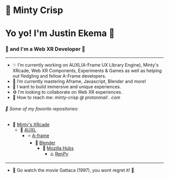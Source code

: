 #  :watermelon: **Minty Crisp**
# Yo yo! I'm Justin Ekema :palm_tree: 
### :rocket: and I'm a Web XR Developer :evergreen_tree:
---       
- :sparkles: I’m currently working on AUXL(A-Frame UX Library Engine), Minty's XRcade, Web XR Components, Experiments & Games as well as helping out fledgling and fellow A-Frame developers.
- :tulip: I’m currently mastering Aframe, Javascript, Blender and more!
- :house_with_garden: I want to build immersive and unique experiences.
- :recycle: I’m looking to collaborate on Web XR experiences.
- :watermelon: How to reach me: *minty-crisp @ protonmail . com*
###### :green_heart: Some of my favorite repositories:
- :watermelon: [Minty's XRcade](https://github.com/Minty-Crisp/XRcade)
	- :cherries: [AUXL](https://github.com/Minty-Crisp/AUXL)
		- :star: [A-frame](https://github.com/aframevr/aframe/)
			- :gem: [Blender](https://github.com/blender/blender)
				- :pizza: [Mozilla Hubs](https://github.com/mozilla/hubs)
					- :hotsprings: [RenPy](https://github.com/renpy/renpy)
---
- :ribbon: Go watch the movie Gattaca (1997), you wont regret it! :crescent_moon:
